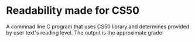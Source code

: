 # Readability made for CS50

A commnad line C program that uses CS50 library and determines provided by user text's reading level. The output is the approximate grade
